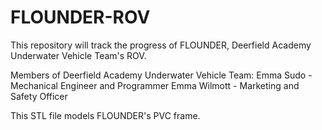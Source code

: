 # FLOUNDER-ROV

This repository will track the progress of FLOUNDER, Deerfield Academy Underwater Vehicle Team's ROV.

Members of Deerfield Academy Underwater Vehicle Team:
Emma Sudo - Mechanical Engineer and Programmer
Emma Wilmott - Marketing and Safety Officer

This STL file models FLOUNDER's PVC frame. 
